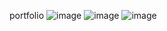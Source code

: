 portfolio 
![image](https://github.com/salah835/porfolio/assets/74532599/0488d9f6-216b-4725-ae5d-caf65e476eaa)
![image](https://github.com/salah835/porfolio/assets/74532599/99518f47-6be9-41d8-89d2-7abc0174cc4c)
![image](https://github.com/salah835/porfolio/assets/74532599/25d9560b-9329-4d8b-8112-6daf46c8f524)
